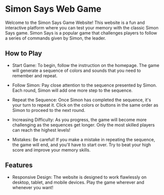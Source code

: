 
# Simon Says Web Game

Welcome to the Simon Says Game Website! This website is a fun and interactive platform where you can test your memory with the classic Simon Says game. Simon Says is a popular game that challenges players to follow a series of commands given by Simon, the leader.

## How to Play

* Start Game: To begin, follow the instruction on the homepage. The game will generate a sequence of colors and sounds that you need to remember and repeat.

* Follow Simon: Pay close attention to the sequence presented by Simon. Each round, Simon will add one more step to the sequence.

* Repeat the Sequence: Once Simon has completed the sequence, it's your turn to repeat it. Click on the colors or buttons in the same order as Simon to proceed to the next round.

* Increasing Difficulty: As you progress, the game will become more challenging as the sequences get longer. Only the most skilled players can reach the highest levels!

* Mistakes: Be careful! If you make a mistake in repeating the sequence, the game will end, and you'll have to start over. Try to beat your high score and improve your memory skills.

## Features

* Responsive Design: The website is designed to work flawlessly on desktop, tablet, and mobile devices. Play the game wherever and whenever you want!


